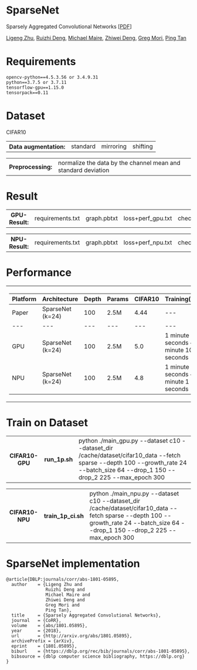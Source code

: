 # SparseNet
Sparsely Aggregated Convolutional Networks [[PDF](https://arxiv.org/abs/1801.05895)]

[Ligeng Zhu](https://lzhu.me), [Ruizhi Deng](http://www.sfu.ca/~ruizhid/), [Michael Maire](http://ttic.uchicago.edu/~mmaire/), [Zhiwei Deng](http://www.sfu.ca/~zhiweid/), [Greg Mori](http://www.cs.sfu.ca/~mori/), [Ping Tan](https://www.cs.sfu.ca/~pingtan/)


# Requirements
```
opencv-python==4.5.3.56 or 3.4.9.31
python==3.7.5 or 3.7.11
tensorflow-gpu==1.15.0
tensorpack==0.11
```

# Dataset
CIFAR10

<table> 
<th>Data augmentation: 
</th>
<td>standard
<td>mirroring
<td>shifting
</table>

<table> 
<th>Preprocessing: </th>
<td>normalize the data by the channel mean and standard deviation

</table>

# Result
<table>
<th>GPU-Result:</th>
<td>requirements.txt
<td>graph.pbtxt
<td>loss+perf_gpu.txt
<td>checkpoint_gpu
</table>
<table>
<th>NPU-Result:</th>
<td>requirements.txt
<td>graph.pbtxt
<td>loss+perf_npu.txt
<td>checkpoint_npu
</table>

# Performance

<table> 

<th> 

Platform | Architecture | Depth | Params | CIFAR10 | Training(epoch) | Inference(epoch)
--- | --- | --- | --- | --- | --- | --- |
Paper |SparseNet (k=24)  | 100 | 2.5M | 4.44 | --- | ---
--- | --- | --- | --- | --- | --- | --- |
GPU |SparseNet (k=24)  | 100 | 2.5M | 5.0 | 1 minute 1 seconds ~ 1 minute 10 seconds | 3.8 seconds ~ 4.1 seconds
NPU |SparseNet (k=24)  | 100 | 2.5M | 4.8 | 1 minute 0 seconds ~ 1 minute 1 seconds |  3.4 seconds ~ 3.5 seconds
 </th>
 </table>


# Train on Dataset
<table>
<th> CIFAR10-GPU </th>
<th> run_1p.sh </th>
<td>python ./main_gpu.py --dataset c10 --dataset_dir /cache/dataset/cifar10_data --fetch sparse --depth 100 --growth_rate 24 --batch_size 64 --drop_1 150 --drop_2 225 --max_epoch 300
</td>
</table>

<table>
<th> CIFAR10-NPU </th>
<th> train_1p_ci.sh </th>
<td>python ./main_npu.py --dataset c10 --dataset_dir /cache/dataset/cifar10_data --fetch sparse --depth 100 --growth_rate 24 --batch_size 64 --drop_1 150 --drop_2 225 --max_epoch 300
</td>
</table>


# SparseNet implementation


```
@article{DBLP:journals/corr/abs-1801-05895,
  author    = {Ligeng Zhu and
               Ruizhi Deng and
               Michael Maire and
               Zhiwei Deng and
               Greg Mori and
               Ping Tan},
  title     = {Sparsely Aggregated Convolutional Networks},
  journal   = {CoRR},
  volume    = {abs/1801.05895},
  year      = {2018},
  url       = {http://arxiv.org/abs/1801.05895},
  archivePrefix = {arXiv},
  eprint    = {1801.05895},
  biburl    = {https://dblp.org/rec/bib/journals/corr/abs-1801-05895},
  bibsource = {dblp computer science bibliography, https://dblp.org}
}
```
